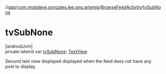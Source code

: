 //[app](../../../index.md)/[com.mobdeve.gonzales.lee.ong.artemis](../index.md)/[BrowseFeedActivity](index.md)/[tvSubNone](tv-sub-none.md)

# tvSubNone

[androidJvm]\
private lateinit var [tvSubNone](tv-sub-none.md): [TextView](https://developer.android.com/reference/kotlin/android/widget/TextView.html)

Second text view displayed displayed when the feed does not have any post to display.
